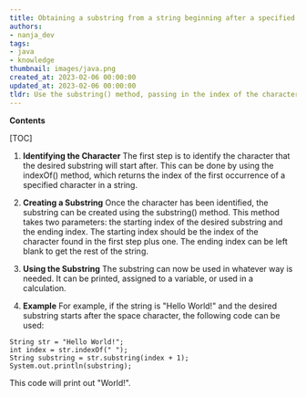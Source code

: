```yaml
---
title: Obtaining a substring from a string beginning after a specified character in java
authors:
- nanja_dev
tags:
- java
- knowledge
thumbnail: images/java.png
created_at: 2023-02-06 00:00:00
updated_at: 2023-02-06 00:00:00
tldr: Use the substring() method, passing in the index of the character to start after as the first argument and the index of the last character to include as the second argument.
---
```


**Contents**

[TOC]

1. **Identifying the Character**
The first step is to identify the character that the desired substring will start after. This can be done by using the indexOf() method, which returns the index of the first occurrence of a specified character in a string. 

2. **Creating a Substring**
Once the character has been identified, the substring can be created using the substring() method. This method takes two parameters: the starting index of the desired substring and the ending index. The starting index should be the index of the character found in the first step plus one. The ending index can be left blank to get the rest of the string.

3. **Using the Substring**
The substring can now be used in whatever way is needed. It can be printed, assigned to a variable, or used in a calculation. 

4. **Example**
For example, if the string is "Hello World!" and the desired substring starts after the space character, the following code can be used:

```
String str = "Hello World!";
int index = str.indexOf(" ");
String substring = str.substring(index + 1);
System.out.println(substring);
```

This code will print out "World!".

